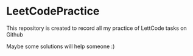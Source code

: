# LeetCodePractice

This repository is created to record all my practice of LettCode tasks on Github

Maybe some solutions will help someone :)
